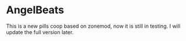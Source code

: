 # AngelBeats
 This is a new pills coop based on zonemod, now it is still in testing. I will update the full version later.
